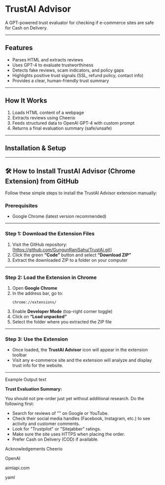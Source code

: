 # TrustAI Advisor  
A GPT-powered trust evaluator for checking if e-commerce sites are safe for Cash on Delivery.

---

##  Features

-  Parses HTML and extracts reviews
-  Uses GPT-4 to evaluate trustworthiness
-  Detects fake reviews, scam indicators, and policy gaps
-  Highlights positive trust signals (SSL, refund policy, contact info)
-  Provides a clear, human-friendly trust summary

---

##  How It Works

1. Loads HTML content of a webpage
2. Extracts reviews using Cheerio
3. Feeds structured data to OpenAI GPT-4 with custom prompt
4. Returns a final evaluation summary (safe/unsafe)

---

## Installation & Setup
---

## 🛠️ How to Install TrustAI Advisor (Chrome Extension) from GitHub

Follow these simple steps to install the TrustAI Advisor extension manually:

###  Prerequisites
- Google Chrome (latest version recommended)

---

### Step 1: Download the Extension Files
1. Visit the GitHub repository: [https://github.com/GungunRaniSahu/TrustAi.git]
2. Click the green **“Code”** button and select **“Download ZIP”**
3. Extract the downloaded ZIP to a folder on your computer

---

###  Step 2: Load the Extension in Chrome
1. Open **Google Chrome**
2. In the address bar, go to:  
   ```
   chrome://extensions/
   ```
3. Enable **Developer Mode** (top-right corner toggle)
4. Click on **“Load unpacked”**
5. Select the folder where you extracted the ZIP file

---

###  Step 3: Use the Extension
- Once loaded, the **TrustAI Advisor** icon will appear in the extension toolbar
- Visit any e-commerce site and the extension will analyze and display trust info for the website.

---

Example Output
text

**Trust Evaluation Summary:**

You should not pre-order just yet without additional research. Do the following first:

- Search for reviews of "<site name>" on Google or YouTube.  
- Check their social media handles (Facebook, Instagram, etc.) to see activity and customer comments.  
- Look for "Trustpilot" or "Sitejabber" ratings.  
- Make sure the site uses HTTPS when placing the order.  
- Prefer Cash on Delivery (COD) if available.

 Acknowledgements
Cheerio

OpenAI

aimlapi.com

yaml
